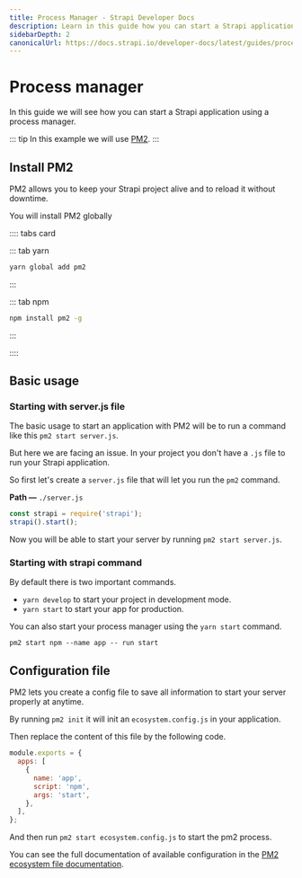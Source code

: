 ```yaml
---
title: Process Manager - Strapi Developer Docs
description: Learn in this guide how you can start a Strapi application using a process manager.
sidebarDepth: 2
canonicalUrl: https://docs.strapi.io/developer-docs/latest/guides/process-manager.html
---
```


# Process manager

In this guide we will see how you can start a Strapi application using a process manager.

::: tip
In this example we will use [PM2](https://pm2.keymetrics.io/).
:::

## Install PM2

PM2 allows you to keep your Strapi project alive and to reload it without downtime.

You will install PM2 globally

:::: tabs card

::: tab yarn
```sh
yarn global add pm2
```
:::

::: tab npm
```sh
npm install pm2 -g
```
:::

::::

## Basic usage

### Starting with server.js file

The basic usage to start an application with PM2 will be to run a command like this `pm2 start server.js`.

But here we are facing an issue. In your project you don't have a `.js` file to run your Strapi application.

So first let's create a `server.js` file that will let you run the `pm2` command.

**Path —** `./server.js`

```js
const strapi = require('strapi');
strapi().start();
```

Now you will be able to start your server by running `pm2 start server.js`.

### Starting with strapi command

By default there is two important commands.

- `yarn develop` to start your project in development mode.
- `yarn start` to start your app for production.

You can also start your process manager using the `yarn start` command.

`pm2 start npm --name app -- run start`

## Configuration file

PM2 lets you create a config file to save all information to start your server properly at anytime.

By running `pm2 init` it will init an `ecosystem.config.js` in your application.

Then replace the content of this file by the following code.

```js
module.exports = {
  apps: [
    {
      name: 'app',
      script: 'npm',
      args: 'start',
    },
  ],
};
```

And then run `pm2 start ecosystem.config.js` to start the pm2 process.

You can see the full documentation of available configuration in the [PM2 ecosystem file documentation](https://pm2.keymetrics.io/docs/usage/application-declaration/).
